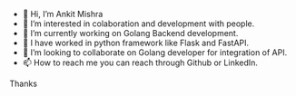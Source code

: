 - 👋 Hi, I’m Ankit Mishra
- 👀 I’m interested in colaboration and development with people.
- 🌱 I’m currently working on Golang Backend development.
- 🐍 I have worked in python framework like Flask and FastAPI.
- 💞️ I’m looking to collaborate on Golang developer for integration of API.
- 📫 How to reach me you can reach through Github or LinkedIn.


Thanks  

<!---
Mswarankit/Mswarankit is a ✨ special ✨ repository because its `README.md` (this file) appears on your GitHub profile.
You can click the Preview link to take a look at your changes.
--->
